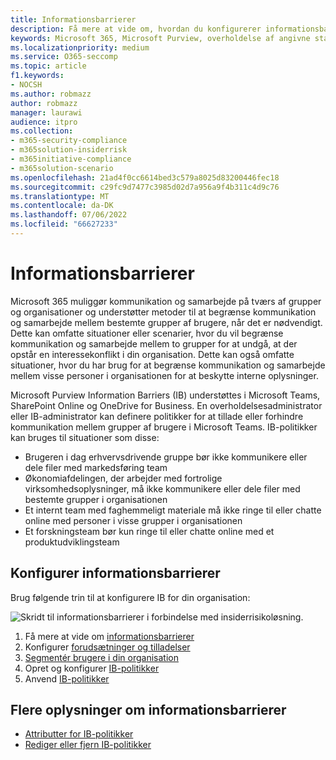 ```yaml
---
title: Informationsbarrierer
description: Få mere at vide om, hvordan du konfigurerer informationsbarrierer i Microsoft Purview.
keywords: Microsoft 365, Microsoft Purview, overholdelse af angivne standarder, informationsbarrierer
ms.localizationpriority: medium
ms.service: O365-seccomp
ms.topic: article
f1.keywords:
- NOCSH
ms.author: robmazz
author: robmazz
manager: laurawi
audience: itpro
ms.collection:
- m365-security-compliance
- m365solution-insiderrisk
- m365initiative-compliance
- m365solution-scenario
ms.openlocfilehash: 21ad4f0cc6614bed3c579a8025d83200446fec18
ms.sourcegitcommit: c29fc9d7477c3985d02d7a956a9f4b311c4d9c76
ms.translationtype: MT
ms.contentlocale: da-DK
ms.lasthandoff: 07/06/2022
ms.locfileid: "66627233"
---
```

# <a name="information-barriers"></a>Informationsbarrierer

Microsoft 365 muliggør kommunikation og samarbejde på tværs af grupper og organisationer og understøtter metoder til at begrænse kommunikation og samarbejde mellem bestemte grupper af brugere, når det er nødvendigt. Dette kan omfatte situationer eller scenarier, hvor du vil begrænse kommunikation og samarbejde mellem to grupper for at undgå, at der opstår en interessekonflikt i din organisation. Dette kan også omfatte situationer, hvor du har brug for at begrænse kommunikation og samarbejde mellem visse personer i organisationen for at beskytte interne oplysninger.

Microsoft Purview Information Barriers (IB) understøttes i Microsoft Teams, SharePoint Online og OneDrive for Business. En overholdelsesadministrator eller IB-administrator kan definere politikker for at tillade eller forhindre kommunikation mellem grupper af brugere i Microsoft Teams. IB-politikker kan bruges til situationer som disse:

- Brugeren i dag erhvervsdrivende gruppe bør ikke kommunikere eller dele filer med markedsføring team
- Økonomiafdelingen, der arbejder med fortrolige virksomhedsoplysninger, må ikke kommunikere eller dele filer med bestemte grupper i organisationen
- Et internt team med faghemmeligt materiale må ikke ringe til eller chatte online med personer i visse grupper i organisationen
- Et forskningsteam bør kun ringe til eller chatte online med et produktudviklingsteam

## <a name="configure-information-barriers"></a>Konfigurer informationsbarrierer

Brug følgende trin til at konfigurere IB for din organisation:

![Skridt til informationsbarrierer i forbindelse med insiderrisikoløsning.](../media/ir-solution-ib-steps.png)

1. Få mere at vide om [informationsbarrierer](information-barriers.md)
2. Konfigurer [forudsætninger og tilladelser](information-barriers-policies.md#step-1-make-sure-prerequisites-are-met)
3. [Segmentér brugere i din organisation](information-barriers-policies.md#step-2-segment-users-in-your-organization)
4. Opret og konfigurer [IB-politikker](information-barriers-policies.md#step-3-create-ib-policies)
5. Anvend [IB-politikker](information-barriers-policies.md#step-4-apply-ib-policies)

## <a name="more-information-about-information-barriers"></a>Flere oplysninger om informationsbarrierer

- [Attributter for IB-politikker](information-barriers-attributes.md)
- [Rediger eller fjern IB-politikker](information-barriers-edit-segments-policies.md)
